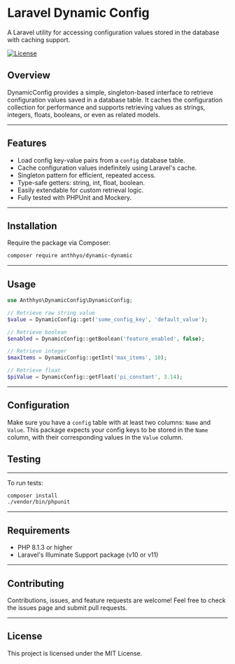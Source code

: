 # Laravel Dynamic Config

A Laravel utility for accessing configuration values stored in the database with caching support.

[![License](https://img.shields.io/badge/license-MIT-blue.svg)](LICENSE)

## Overview

DynamicConfig provides a simple, singleton-based interface to retrieve configuration values saved in a database table. It caches the configuration collection for performance and supports retrieving values as strings, integers, floats, booleans, or even as related models.

---

## Features

- Load config key-value pairs from a `config` database table.
- Cache configuration values indefinitely using Laravel's cache.
- Singleton pattern for efficient, repeated access.
- Type-safe getters: string, int, float, boolean.
- Easily extendable for custom retrieval logic.
- Fully tested with PHPUnit and Mockery.

---

## Installation

Require the package via Composer:

```bash
composer require anthhyo/dynamic-dynamic
````

---

## Usage

```php
use Anthhyo\DynamicConfig\DynamicConfig;

// Retrieve raw string value
$value = DynamicConfig::get('some_config_key', 'default_value');

// Retrieve boolean
$enabled = DynamicConfig::getBoolean('feature_enabled', false);

// Retrieve integer
$maxItems = DynamicConfig::getInt('max_items', 10);

// Retrieve float
$piValue = DynamicConfig::getFloat('pi_constant', 3.14);
```

---

## Configuration

Make sure you have a `config` table with at least two columns: `Name` and `Value`. This package expects your config keys to be stored in the `Name` column, with their corresponding values in the `Value` column.

## Testing

---

To run tests:

```bash
composer install
./vendor/bin/phpunit
```

---

## Requirements

* PHP 8.1.3 or higher
* Laravel's Illuminate Support package (v10 or v11)

---

## Contributing

Contributions, issues, and feature requests are welcome! Feel free to check the issues page and submit pull requests.

---

## License

This project is licensed under the MIT License.
